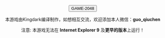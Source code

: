 <html>
<body><Center><input type="button" value="GAME-2048" onclick="f();"></Center>
</body>
</html> 
 
<script>
function f()
{
window.location.href="https://guows.github.io";
}
</script>	
<body>
<p><Center> 本游戏由Kingdark编译制作，如想相互交流，欢迎添加本人微信：<b>guo_qiuchen</b></Center></p>
<p> <Center> 注意: 本游戏无法在 <b>Internet Explorer 9</b> 及<b>更早的版本</b>上运行！ </Center></p>
</body>
